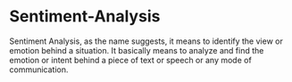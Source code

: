 # Sentiment-Analysis
Sentiment Analysis, as the name suggests, it means to identify the view
or emotion behind a situation. It basically means to analyze and find the
emotion or intent behind a piece of text or speech or any mode of
communication.
